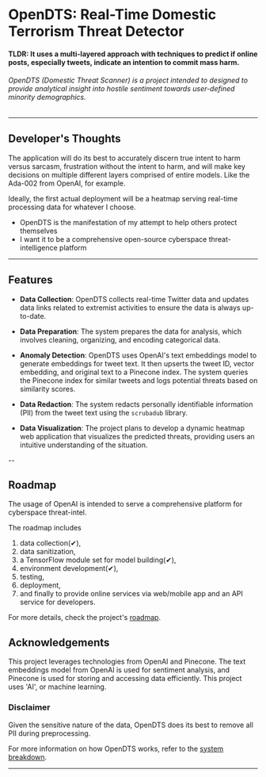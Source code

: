 # OpenDTS: Real-Time Domestic Terrorism Threat Detector

#### TLDR: It uses a multi-layered approach with techniques to predict if online posts, especially tweets, indicate an intention to commit mass harm.

###### OpenDTS (Domestic Threat Scanner) is a project intended to designed to provide analytical insight into hostile sentiment towards user-defined minority demographics.

---

## Developer's Thoughts

The application will do its best to accurately discern true intent to harm versus sarcasm, frustration without the intent to harm, and will make key decisions on multiple different layers comprised of entire models. Like the Ada-002 from OpenAI, for example. 

Ideally, the first actual deployment will be a heatmap serving real-time processing data for whatever I choose. 

- OpenDTS is the manifestation of my attempt to help others protect themselves
- I want it to be a comprehensive open-source cyberspace threat-intelligence platform

---

## Features

- **Data Collection**: OpenDTS collects real-time Twitter data and updates data links related to extremist activities to ensure the data is always up-to-date.

- **Data Preparation**: The system prepares the data for analysis, which involves cleaning, organizing, and encoding categorical data.

- **Anomaly Detection**: OpenDTS uses OpenAI's text embeddings model to generate embeddings for tweet text. It then upserts the tweet ID, vector embedding, and original text to a Pinecone index. The system queries the Pinecone index for similar tweets and logs potential threats based on similarity scores.

- **Data Redaction**: The system redacts personally identifiable information (PII) from the tweet text using the `scrubadub` library.

- **Data Visualization**: The project plans to develop a dynamic heatmap web application that visualizes the predicted threats, providing users an intuitive understanding of the situation.

--

## Roadmap

The usage of OpenAI is intended to serve a comprehensive platform for cyberspace threat-intel. 

The roadmap includes 
1. data collection(✔),
2. data sanitization,
3. a TensorFlow module set for model building(✔),
4. environment development(✔),
5. testing,
6. deployment,
7. and finally to provide online services via web/mobile app and an API service for developers. 

For more details, check the project's [roadmap](roadmap.md).

## Acknowledgements

This project leverages technologies from OpenAI and Pinecone. The text embeddings model from OpenAI is used for sentiment analysis, and Pinecone is used for storing and accessing data efficiently. This project uses 'AI', or machine learning.

### Disclaimer

Given the sensitive nature of the data, OpenDTS does its best to remove all PII during preprocessing.

For more information on how OpenDTS works, refer to the [system breakdown](breakdown.md).

---
